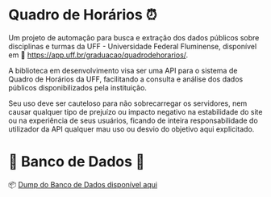 # Quadro de Horários ⏰
Um projeto de automação para busca e extração dos dados públicos sobre disciplinas e turmas da UFF - Universidade Federal Fluminense, disponível em 🔗 https://app.uff.br/graduacao/quadrodehorarios/.

A biblioteca em desenvolvimento visa ser uma API para o sistema de Quadro de Horários da UFF, facilitando a consulta e análise dos dados públicos disponibilizados pela instituição.

Seu uso deve ser cauteloso para não sobrecarregar os servidores, nem causar qualquer tipo de prejuízo ou impacto negativo na estabilidade do site ou na experiência de seus usuários, ficando de inteira responsabilidade do utilizador da API qualquer mau uso ou desvio do objetivo aqui explicitado. 


# 📌 Banco de Dados 🎲
📦 [Dump do Banco de Dados disponível aqui](https://github.com/Jota-Ve/quadro-de-horarios-uff-dump) 
